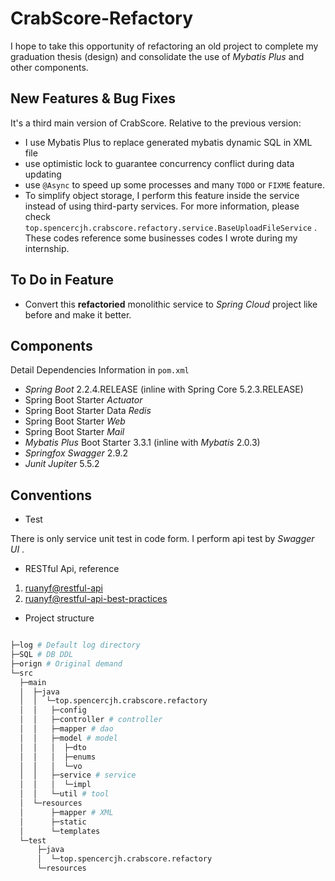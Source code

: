 # CrabScore-Refactory

I hope to take this opportunity of refactoring an old project to complete my graduation thesis (design) and consolidate the use of *Mybatis Plus* and other components.

## New Features & Bug Fixes

It's a third main version of CrabScore. Relative to the previous version:

* I use Mybatis Plus to replace generated mybatis dynamic SQL in XML file
* use optimistic lock to guarantee concurrency conflict during data updating
* use `@Async` to speed ​​up some processes and many `TODO` or `FIXME` feature.
* To simplify object storage, I perform this feature inside the service instead of using third-party services. For more information, please check `top.spencercjh.crabscore.refactory.service.BaseUploadFileService` . These codes reference some businesses codes I wrote during my internship.

## To Do in Feature

* Convert this **refactoried** monolithic service to *Spring Cloud* project like before and make it better.

## Components

Detail Dependencies Information in `pom.xml` 

* *Spring Boot* 2.2.4.RELEASE (inline with Spring Core 5.2.3.RELEASE)
* Spring Boot Starter *Actuator*
* Spring Boot Starter Data *Redis*
* Spring Boot Starter *Web*
* Spring Boot Starter *Mail*
* *Mybatis Plus* Boot Starter 3.3.1 (inline with *Mybatis* 2.0.3)
* *Springfox Swagger* 2.9.2
* *Junit Jupiter* 5.5.2

## Conventions

* Test

There is only service unit test in code form. I perform api test by *Swagger UI* .

* RESTful Api, reference

1. [ruanyf@restful-api](http://www.ruanyifeng.com/blog/2014/05/restful_api.html)
2. [ruanyf@restful-api-best-practices](http://www.ruanyifeng.com/blog/2018/10/restful-api-best-practices.html)

* Project structure

```sh

├─log # Default log directory
├─SQL # DB DDL
├─orign # Original demand
└─src
  ├─main
  │  ├─java
  │  │  └─top.spencercjh.crabscore.refactory
  │  │   ├─config
  │  │   ├─controller # controller
  │  │   ├─mapper # dao
  │  │   ├─model # model
  │  │   │  ├─dto
  │  │   │  ├─enums
  │  │   │  └─vo
  │  │   ├─service # service
  │  │   │  └─impl
  │  │   └─util # tool
  │  └─resources
  │      ├─mapper # XML
  │      ├─static
  │      └─templates
  └─test
      ├─java
      │  └─top.spencercjh.crabscore.refactory
      └─resources
```
